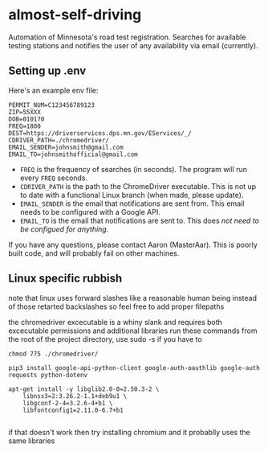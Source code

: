# almost-self-driving
Automation of Minnesota's road test registration. Searches for available testing stations and notifies the user of any availability via email (currently).
## Setting up .env
Here's an example env file:
```
PERMIT_NUM=C123456789123
ZIP=55XXX
DOB=010170
FREQ=1800
DEST=https://driverservices.dps.mn.gov/EServices/_/
CDRIVER_PATH=./chromedriver/
EMAIL_SENDER=johnsmith@gmail.com
EMAIL_TO=johnsmithofficial@gmail.com
```
- `FREQ` is the frequency of searches (in seconds). The program will run every `FREQ` seconds.
- `CDRIVER_PATH` is the path to the ChromeDriver executable. This is not up to date with a functional Linux branch (when made, please update).
- `EMAIL_SENDER` is the email that notifications are sent from. This email needs to be configured with a Google API.
- `EMAIL_TO` is the email that notifications are sent to. This does *not need to be configued for anything.*

If you have any questions, please contact Aaron (MasterAar). This is poorly built code, and will probably fail on other machines.

## Linux specific rubbish
note that linux uses forward slashes like a reasonable human being instead of those retarted backslashes so feel free to add proper filepaths


the chromedriver excecutable is a whiny slank and requires both excecutable permissions and additional libraries
run these commands from the root of the project directory, use sudo -s if you have to

```
chmod 775 ./chromedriver/

pip3 install google-api-python-client google-auth-oauthlib google-auth requests python-dotenv

apt-get install -y libglib2.0-0=2.50.3-2 \
    libnss3=2:3.26.2-1.1+deb9u1 \
    libgconf-2-4=3.2.6-4+b1 \
    libfontconfig1=2.11.0-6.7+b1
    
```
if that doesn't work then try installing chromium and it probablly uses the same libraries
